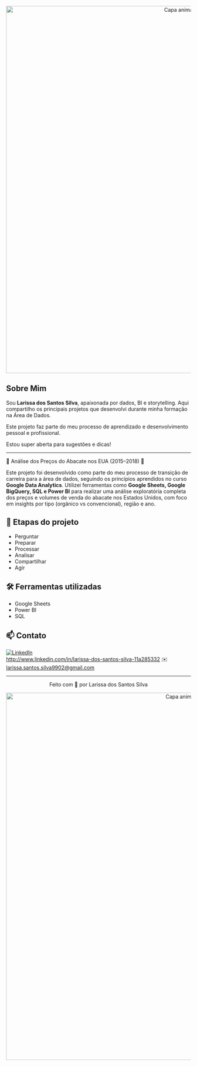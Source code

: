 <!-- Capa animada superior com cor verde claro -->
<p align="center">
  <img src="https://capsule-render.vercel.app/api?type=waving&color=90EE90&height=120&section=header" alt="Capa animada superior" width="1000" />
</p>



## Sobre Mim

Sou **Larissa dos Santos Silva**, apaixonada por dados, BI e storytelling. Aqui compartilho os principais projetos que desenvolvi durante minha formação na Área de Dados.


Este projeto faz parte do meu processo de aprendizado e desenvolvimento pessoal e profissional. 


Estou super aberta para sugestôes e dicas!


---


🥑 Análise dos Preços do Abacate nos EUA (2015–2018) 🥑



Este projeto foi desenvolvido como parte do meu processo de transição de carreira para a área de dados, seguindo os princípios aprendidos no curso **Google Data Analytics**.
Utilizei ferramentas como **Google Sheets, Google BigQuery, SQL e Power BI** para realizar uma análise exploratória completa dos preços e volumes de venda do abacate nos Estados Unidos, com foco em insights por tipo (orgânico vs convencional), região e ano.



## 📁 Etapas do projeto
- Perguntar
- Preparar
- Processar
- Analisar
- Compartilhar
- Agir




## 🛠️ Ferramentas utilizadas
- Google Sheets
- Power BI
- SQL





## 📫 Contato

[![LinkedIn](https://img.shields.io/badge/LinkedIn-Perfil%20Profissional-blue?style=flat-square&logo=linkedin)](https://www.linkedin.com/in/seu-perfil)  
http://www.linkedin.com/in/larissa-dos-santos-silva-11a285332
✉️ larissa.santos.silva9902@gmail.com


---

<p align="center">Feito com 💛 por Larissa dos Santos Silva</p>




<!-- Capa animada inferior com cor verde claro -->
<p align="center">
  <img src="https://capsule-render.vercel.app/api?type=waving&color=90EE90&height=120&section=footer" alt="Capa animada inferior" width="1000" />
</p>
